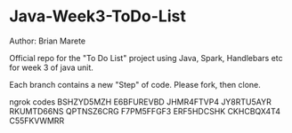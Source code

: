 # Java-Week3-ToDo-List

Author: Brian Marete

Official repo for the "To Do List" project using Java, Spark, Handlebars etc for week 3 of java unit.

Each branch contains a new "Step" of code. Please fork, then clone.


ngrok codes
BSHZYD5MZH
E6BFUREVBD
JHMR4FTVP4
JY8RTU5AYR
RKUMTD66NS
QPTNSZ6CRG
F7PM5FFGF3
ERF5HDCSHK
CKHCBQX4T4
C55FKVWMRR
